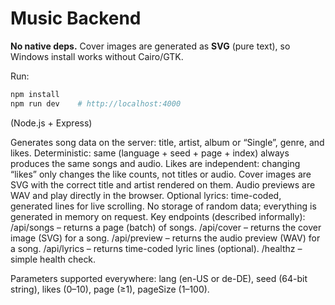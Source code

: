 
# Music Backend 

**No native deps.** Cover images are generated as **SVG** (pure text), so Windows install works without Cairo/GTK.

Run:
```bash
npm install
npm run dev    # http://localhost:4000
```

(Node.js + Express)

Generates song data on the server: title, artist, album or “Single”, genre, and likes.
Deterministic: same (language + seed + page + index) always produces the same songs and audio.
Likes are independent: changing “likes” only changes the like counts, not titles or audio.
Cover images are SVG with the correct title and artist rendered on them.
Audio previews are WAV and play directly in the browser.
Optional lyrics: time-coded, generated lines for live scrolling.
No storage of random data; everything is generated in memory on request.
Key endpoints (described informally):
        /api/songs – returns a page (batch) of songs.
        /api/cover – returns the cover image (SVG) for a song.
        /api/preview – returns the audio preview (WAV) for a song.
        /api/lyrics – returns time-coded lyric lines (optional).
        /healthz – simple health check.

Parameters supported everywhere: lang (en-US or de-DE), seed (64-bit string), likes (0–10), page (≥1), pageSize (1–100).